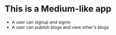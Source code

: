 # This is a Medium-like app
- A user can signup and signin
- A  user can publish blogs and view other's blogs
